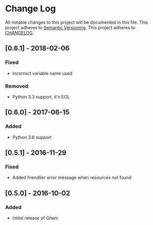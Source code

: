# Change Log
All notable changes to this project will be documented in this file.
This project adheres to [Semantic Versioning](http://semver.org/).
This project adheres to [CHANGELOG](http://keepachangelog.com/).

## [0.6.1] - 2018-02-06
### Fixed
- Incorrect variable name used

### Removed
- Python 3.3 support, it's EOL

## [0.6.0] - 2017-06-15
### Added
- Python 3.6 support

## [0.5.1] - 2016-11-29
### Fixed
- Added friendlier error message when resources not found

## [0.5.0] - 2016-10-02
### Added
- Initial release of Gitem
